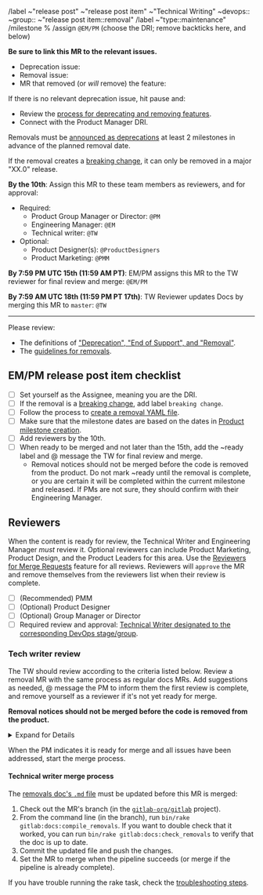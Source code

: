 <!-- Set the correct label and milestone using autocomplete for guidance. Please @mention only the DRI(s) for each stage or group rather than an entire department. -->

/label ~"release post" ~"release post item" ~"Technical Writing" ~devops:: ~group:: ~"release post item::removal"
/label ~"type::maintenance"
/milestone %
/assign `@EM/PM` (choose the DRI; remove backticks here, and below)

**Be sure to link this MR to the relevant issues.**

- Deprecation issue:
- Removal issue:
- MR that removed (or _will_ remove) the feature:

If there is no relevant deprecation issue, hit pause and:

- Review the [process for deprecating and removing features](https://about.gitlab.com/handbook/product/gitlab-the-product/#process-for-deprecating-and-removing-a-feature).
- Connect with the Product Manager DRI.

Removals must be [announced as deprecations](https://about.gitlab.com/handbook/marketing/blog/release-posts/#deprecations) at least 2 milestones in advance of the planned removal date.

If the removal creates a [breaking change](https://about.gitlab.com/handbook/product/gitlab-the-product/#deprecations-removals-and-breaking-changes), it can only be removed in a major "XX.0" release.

**By the 10th**: Assign this MR to these team members as reviewers, and for approval:

- Required:
  - Product Group Manager or Director: `@PM`
  - Engineering Manager: `@EM`
  - Technical writer: `@TW`
- Optional:
  - Product Designer(s): `@ProductDesigners`
  - Product Marketing: `@PMM`

**By 7:59 PM UTC 15th (11:59 AM PT)**: EM/PM assigns this MR to the TW reviewer for final review and merge: `@EM/PM`

**By 7:59 AM UTC 18th (11:59 PM PT 17th)**: TW Reviewer updates Docs by merging this MR to `master`: `@TW`

---

Please review:

- The definitions of ["Deprecation", "End of Support", and "Removal"](https://docs.gitlab.com/ee/development/deprecation_guidelines/#terminology).
- The [guidelines for removals](https://about.gitlab.com/handbook/marketing/blog/release-posts/#removals).

## EM/PM release post item checklist

- [ ] Set yourself as the Assignee, meaning you are the DRI.
- [ ] If the removal is a [breaking change](https://about.gitlab.com/handbook/product/gitlab-the-product/#breaking-change), add label `breaking change`.
- [ ] Follow the process to [create a removal YAML file](https://about.gitlab.com/handbook/marketing/blog/release-posts/#creating-a-removal-entry).
- [ ] Make sure that the milestone dates are based on the dates in [Product milestone creation](https://about.gitlab.com/handbook/product/milestones/#product-milestone-creation).
- [ ] Add reviewers by the 10th.
- [ ] When ready to be merged and not later than the 15th, add the ~ready label and @ message the TW for final review and merge.
  - Removal notices should not be merged before the code is removed from the product. Do not mark ~ready until the removal is complete, or you are certain it will be completed within the current milestone and released. If PMs are not sure, they should confirm with their Engineering Manager.

## Reviewers

When the content is ready for review, the Technical Writer and Engineering Manager _must_
review it. Optional reviewers can include Product Marketing, Product Design, and the Product Leaders
for this area. Use the
[Reviewers for Merge Requests](https://docs.gitlab.com/ee/user/project/merge_requests/getting_started#reviewer)
feature for all reviews. Reviewers will `approve` the MR and remove themselves from the reviewers list when their review is complete.

- [ ] (Recommended) PMM
- [ ] (Optional) Product Designer
- [ ] (Optional) Group Manager or Director
- [ ] Required review and approval: [Technical Writer designated to the corresponding DevOps stage/group](https://about.gitlab.com/handbook/product/ux/technical-writing/#assignments).

### Tech writer review

The TW should review according to the criteria listed below. Review a removal MR
with the same process as regular docs MRs. Add suggestions as needed, @ message
the PM to inform them the first review is complete, and remove
yourself as a reviewer if it's not yet ready for merge.

**Removal notices should not be merged before the code is removed from the product.**

<details>
<summary>Expand for Details</summary>

- [ ] Title:
  - Length limit: 7 words (not including articles or prepositions).
  - Capitalization: ensure the title is [sentence cased](https://design.gitlab.com/content/punctuation#case).
- [ ] Dates:
  - Make sure that the milestone dates are based on the dates in [Product milestone creation](https://about.gitlab.com/handbook/product/milestones/#product-milestone-creation).
- [ ] Consistency:
  - Ensure that all resources (docs, removal, etc.) refer to the feature with the same term / feature name.
- [ ] Content:
  - Make sure the removal is accurate based on your understanding. Look for typos or grammar mistakes. Work with PM and PMM to ensure a consistent GitLab style and tone for messaging, based on other features and removals.
  - Review use of whitespace and bullet lists. Will the removal item be easily scannable when published? Consider adding line breaks or breaking content into bullets if you have more than a few sentences.
  - Make sure there aren't acronyms readers may not understand per <https://about.gitlab.com/handbook/communication/#writing-style-guidelines>.
- [ ] Links:
  - All links must be full URLs, as the removal YAML files are used in multiple projects. Do not use relative links. The generated doc is an exception to the relative link rule and currently uses absolute links only.
  - Make sure all links and anchors are correct. Do not link to the H1 (top) anchor on a docs page.
- [ ] Code. Make sure any included code is wrapped in code blocks.
- [ ] Capitalization. Make sure to capitalize feature names. Stay consistent with the Documentation Style Guidance on [Capitalization](https://docs.gitlab.com/ee/development/documentation/styleguide.html#capitalization).
- [ ] Blank spaces. Remove unnecessary spaces (end of line spaces, double spaces, extra blank lines, and lines with only spaces).

</details>

When the PM indicates it is ready for merge and all issues have been addressed, start the merge process.

#### Technical writer merge process

The [removals doc's `.md` file](https://gitlab.com/gitlab-org/gitlab/blob/master/doc/update/removals.md)
must be updated before this MR is merged:

1. Check out the MR's branch (in the [`gitlab-org/gitlab`](https://gitlab.com/gitlab-org/gitlab) project).
1. From the command line (in the branch), run `bin/rake gitlab:docs:compile_removals`.
   If you want to double check that it worked, you can run `bin/rake gitlab:docs:check_removals`
   to verify that the doc is up to date.
1. Commit the updated file and push the changes.
1. Set the MR to merge when the pipeline succeeds (or merge if the pipeline is already complete).

If you have trouble running the rake task, check the [troubleshooting steps](https://about.gitlab.com/handbook/marketing/blog/release-posts/#deprecation-rake-task-troubleshooting).
